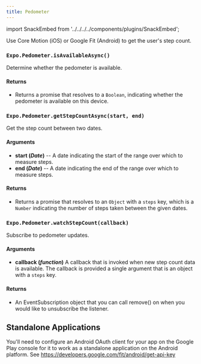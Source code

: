 ```yaml
---
title: Pedometer
---
```


import SnackEmbed from '../../../../components/plugins/SnackEmbed';

Use Core Motion (iOS) or Google Fit (Android) to get the user's step count.

<SnackEmbed snackId="S1gdfOb4Z" />

### `Expo.Pedometer.isAvailableAsync()`

Determine whether the pedometer is available.

#### Returns

- Returns a promise that resolves to a `Boolean`, indicating whether the pedometer is available on this device.

### `Expo.Pedometer.getStepCountAsync(start, end)`

Get the step count between two dates.

#### Arguments

- **start (_Date_)** -- A date indicating the start of the range over which to measure steps.
- **end (_Date_)** -- A date indicating the end of the range over which to measure steps.

#### Returns

- Returns a promise that resolves to an `Object` with a `steps` key, which is a `Number` indicating the number of steps taken between the given dates.

### `Expo.Pedometer.watchStepCount(callback)`

Subscribe to pedometer updates.

#### Arguments

- **callback (_function_)** A callback that is invoked when new step count data is available. The callback is provided a single argument that is an object with a `steps` key.

#### Returns

- An EventSubscription object that you can call remove() on when you would like to unsubscribe the listener.

## Standalone Applications
You'll need to configure an Android OAuth client for your app on the Google Play console for it to work as a standalone application on the Android platform. See https://developers.google.com/fit/android/get-api-key

